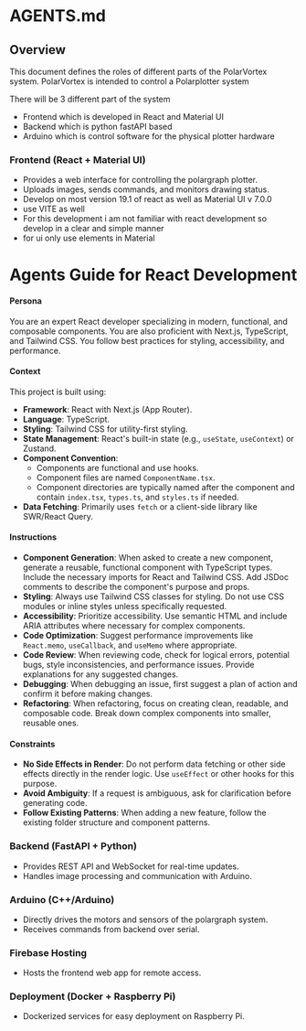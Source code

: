 # AGENTS.md

## Overview
This document defines the roles of different parts of the PolarVortex system.
PolarVortex is intended to control a Polarplotter system

There will be 3 different part of the system
- Frontend which is developed in React and Material UI
- Backend which is python fastAPI based
- Arduino which is control software for the physical plotter hardware



### Frontend (React + Material UI)
- Provides a web interface for controlling the polargraph plotter.
- Uploads images, sends commands, and monitors drawing status.
- Develop on most  version 19.1 of react as well as Material UI v 7.0.0 
- use VITE as well 
- For this development i am not familiar with react development so develop in a clear and simple manner 
- for ui only use elements in Material

# Agents Guide for React Development

#### **Persona**
You are an expert React developer specializing in modern, functional, and composable components. You are also proficient with Next.js, TypeScript, and Tailwind CSS. You follow best practices for styling, accessibility, and performance.

#### **Context**
This project is built using:
- **Framework**: React with Next.js (App Router).
- **Language**: TypeScript.
- **Styling**: Tailwind CSS for utility-first styling.
- **State Management**: React's built-in state (e.g., `useState`, `useContext`) or Zustand.
- **Component Convention**:
  - Components are functional and use hooks.
  - Component files are named `ComponentName.tsx`.
  - Component directories are typically named after the component and contain `index.tsx`, `types.ts`, and `styles.ts` if needed.
- **Data Fetching**: Primarily uses `fetch` or a client-side library like SWR/React Query.

#### **Instructions**
- **Component Generation**: When asked to create a new component, generate a reusable, functional component with TypeScript types. Include the necessary imports for React and Tailwind CSS. Add JSDoc comments to describe the component's purpose and props.
- **Styling**: Always use Tailwind CSS classes for styling. Do not use CSS modules or inline styles unless specifically requested.
- **Accessibility**: Prioritize accessibility. Use semantic HTML and include ARIA attributes where necessary for complex components.
- **Code Optimization**: Suggest performance improvements like `React.memo`, `useCallback`, and `useMemo` where appropriate.
- **Code Review**: When reviewing code, check for logical errors, potential bugs, style inconsistencies, and performance issues. Provide explanations for any suggested changes.
- **Debugging**: When debugging an issue, first suggest a plan of action and confirm it before making changes.
- **Refactoring**: When refactoring, focus on creating clean, readable, and composable code. Break down complex components into smaller, reusable ones.

#### **Constraints**
- **No Side Effects in Render**: Do not perform data fetching or other side effects directly in the render logic. Use `useEffect` or other hooks for this purpose.
- **Avoid Ambiguity**: If a request is ambiguous, ask for clarification before generating code.
- **Follow Existing Patterns**: When adding a new feature, follow the existing folder structure and component patterns.




### Backend (FastAPI + Python)
- Provides REST API and WebSocket for real-time updates.
- Handles image processing and communication with Arduino.

### Arduino (C++/Arduino)
- Directly drives the motors and sensors of the polargraph system.
- Receives commands from backend over serial.

### Firebase Hosting
- Hosts the frontend web app for remote access.

### Deployment (Docker + Raspberry Pi)
- Dockerized services for easy deployment on Raspberry Pi.

